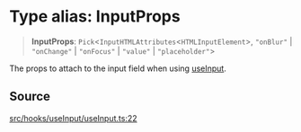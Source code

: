 # Type alias: InputProps

> **InputProps**: `Pick`\<`InputHTMLAttributes`\<`HTMLInputElement`\>, `"onBlur"` \| `"onChange"` \| `"onFocus"` \| `"value"` \| `"placeholder"`\>

The props to attach to the input field when using [useInput](../functions/useInput.md).

## Source

[src/hooks/useInput/useInput.ts:22](https://github.com/gpbl/react-day-picker/blob/a604fd23887c832117da414a9c63b1b84efb97d9/src/hooks/useInput/useInput.ts#L22)
